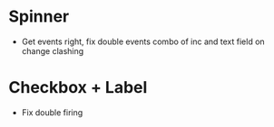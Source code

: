 # Spinner

- Get events right, fix double events combo of inc and text field on change clashing

# Checkbox + Label

- Fix double firing
